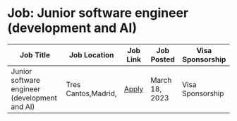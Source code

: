 # Job: Junior software engineer (development and AI)

| Job Title | Job Location | Job Link | Job Posted | Visa Sponsorship |
| --- | --- | --- | --- | --- |
| Junior software engineer (development and AI) | Tres Cantos,Madrid, | [Apply](https://gmv.csod.com/ux/ats/careersite/4/home/requisition/1793?c=gmv&lang=en-US) | March 18, 2023 | Visa Sponsorship |
